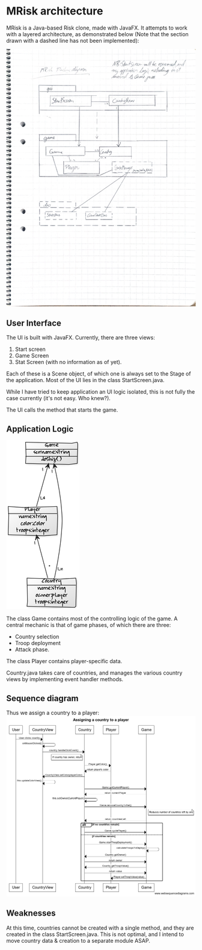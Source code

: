 # MRisk architecture

MRisk is a Java-based Risk clone, made with JavaFX. It attempts to work with a layered architecture, as demonstrated below (Note that the section drawn with a dashed line has not been implemented):

![Architectural drawing](Arch.jpg)

## User Interface

The UI is built with JavaFX. Currently, there are three views:

1. Start screen
2. Game Screen
3. Stat Screen (with no information as of yet).

Each of these is a Scene object, of which one is always set to the Stage of the application. Most of the UI lies in the class StartScreen.java.

While I have tried to keep application an UI logic isolated, this is not fully the case currently (it's not easy. Who knew?).

The UI calls the method that starts the game.

## Application Logic

![main classes](b168feca.png)

The class Game contains most of the controlling logic of the game. A central mechanic is that of game phases, of which there are three:

- Country selection
- Troop deployment
- Attack phase.



The class Player contains player-specific data.

Country.java takes care of countries, and manages the various country views by implementing event handler methods.

## Sequence diagram

Thus we assign a country to a player:
![Sequence diagram](sequence.png)

## Weaknesses

At this time, countries cannot be created with a single method, and they are created in the class StartScreen.java. This is not optimal, and I intend to move country data & creation to a separate module ASAP.